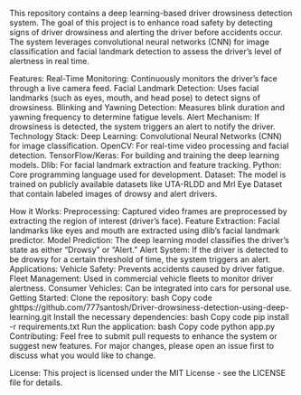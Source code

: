 This repository contains a deep learning-based driver drowsiness detection system. The goal of this project is to enhance road safety by detecting signs of driver drowsiness and alerting the driver before accidents occur. The system leverages convolutional neural networks (CNN) for image classification and facial landmark detection to assess the driver’s level of alertness in real time.

Features:
Real-Time Monitoring: Continuously monitors the driver’s face through a live camera feed.
Facial Landmark Detection: Uses facial landmarks (such as eyes, mouth, and head pose) to detect signs of drowsiness.
Blinking and Yawning Detection: Measures blink duration and yawning frequency to determine fatigue levels.
Alert Mechanism: If drowsiness is detected, the system triggers an alert to notify the driver.
Technology Stack:
Deep Learning: Convolutional Neural Networks (CNN) for image classification.
OpenCV: For real-time video processing and facial detection.
TensorFlow/Keras: For building and training the deep learning models.
Dlib: For facial landmark extraction and feature tracking.
Python: Core programming language used for development.
Dataset:
The model is trained on publicly available datasets like UTA-RLDD and Mrl Eye Dataset that contain labeled images of drowsy and alert drivers.

How it Works:
Preprocessing: Captured video frames are preprocessed by extracting the region of interest (driver’s face).
Feature Extraction: Facial landmarks like eyes and mouth are extracted using dlib’s facial landmark predictor.
Model Prediction: The deep learning model classifies the driver’s state as either “Drowsy” or “Alert.”
Alert System: If the driver is detected to be drowsy for a certain threshold of time, the system triggers an alert.
Applications:
Vehicle Safety: Prevents accidents caused by driver fatigue.
Fleet Management: Used in commercial vehicle fleets to monitor driver alertness.
Consumer Vehicles: Can be integrated into cars for personal use.
Getting Started:
Clone the repository:
bash
Copy code
ghttps://github.com/777santosh/Driver-drowsiness-detection-using-deep-learning.git
Install the necessary dependencies:
bash
Copy code
pip install -r requirements.txt
Run the application:
bash
Copy code
python app.py
Contributing:
Feel free to submit pull requests to enhance the system or suggest new features. For major changes, please open an issue first to discuss what you would like to change.

License:
This project is licensed under the MIT License - see the LICENSE file for details.
